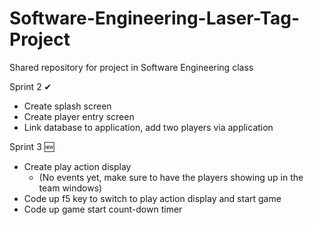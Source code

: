 # Software-Engineering-Laser-Tag-Project
Shared repository for project in Software Engineering class

Sprint 2 ✔
+ Create splash screen
+ Create player entry screen
+ Link database to application, add two players via application

Sprint 3 🆕
+ Create play action display
    - (No events yet, make sure to have the players showing up in the team windows)
+ Code up f5 key to switch to play action display and start game
+ Code up game start count-down timer
